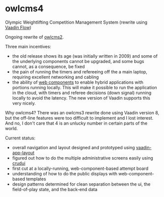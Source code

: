 # owlcms4
Olympic Weightlifting Competition Management System (rewrite using [Vaadin Flow](https://vaadin.com/flow))

Ongoing rewrite of [owlcms2](https://owlcms2.sf.net).

Three main incentives:
- the old release shows its age (was initially written in 2009) and some of the underlying components cannot be upgraded, and some bugs cannot, as a consequence, be fixed
- the pain of running the timers and refereeing off the a main laptop, requiring excellent networking and cabling
- the ability of [web components](https://www.webcomponents.org/introduction) to enable hybrid applications with portions running locally. This will make it possible to run the application in the cloud, with timers and referee decisions (down signal) running locally to avoid the latency. The new version of Vaadin supports this very nicely.

Why owlcms4?  There was an owlcms3 rewrite done using Vaadin version 8, but the off-line features were too difficult to implement
and I lost interest.  And no, I don't care that 4 is an unlucky number in certain parts of the world.

Current status: 
- overall navigation and layout designed and prototyped using [vaadin-app-layout](https://github.com/appreciated/vaadin-app-layout)
- figured out how to do the multiple administrative screens easily using [crudui](https://github.com/alejandro-du/crudui)
- first cut at a locally-running, web-component-based attempt board
- understanding of how to do the public displays with web-component-based templates
- design patterns determined for clean separation between the ui, the field-of-play state, and the back-end data
